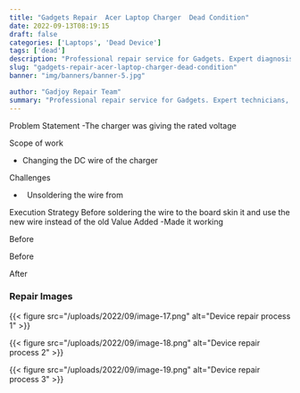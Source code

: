 ```yaml
---
title: "Gadgets Repair  Acer Laptop Charger  Dead Condition"
date: 2022-09-13T08:19:15
draft: false
categories: ['Laptops', 'Dead Device']
tags: ['dead']
description: "Professional repair service for Gadgets. Expert diagnosis and quality repairs in Bangalore."
slug: "gadgets-repair-acer-laptop-charger-dead-condition"
banner: "img/banners/banner-5.jpg"

author: "Gadjoy Repair Team"
summary: "Professional repair service for Gadgets. Expert technicians, quality parts, warranty included."
---
```


Problem Statement -The charger was giving the rated voltage

Scope of work

- Changing the DC wire of the charger

Challenges

- &nbsp; Unsoldering the wire from

Execution Strategy Before soldering the wire to the board skin it and use the new wire instead of the old Value Added -Made it working

Before

Before

After

### Repair Images

{{< figure src="/uploads/2022/09/image-17.png" alt="Device repair process 1" >}}

{{< figure src="/uploads/2022/09/image-18.png" alt="Device repair process 2" >}}

{{< figure src="/uploads/2022/09/image-19.png" alt="Device repair process 3" >}}

